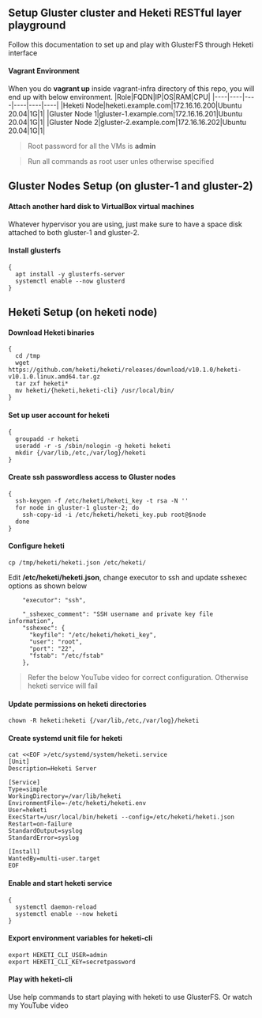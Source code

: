 ## Setup Gluster cluster and Heketi RESTful layer playground
Follow this documentation to set up and play with GlusterFS through Heketi interface

#### Vagrant Environment
When you do **vagrant up** inside vagrant-infra directory of this repo, you will end up with below environment.
|Role|FQDN|IP|OS|RAM|CPU|
|----|----|----|----|----|----|
|Heketi Node|heketi.example.com|172.16.16.200|Ubuntu 20.04|1G|1|
|Gluster Node 1|gluster-1.example.com|172.16.16.201|Ubuntu 20.04|1G|1|
|Gluster Node 2|gluster-2.example.com|172.16.16.202|Ubuntu 20.04|1G|1|

> Root password for all the VMs is **admin**

> Run all commands as root user unles otherwise specified

## Gluster Nodes Setup (on gluster-1 and gluster-2)
#### Attach another hard disk to VirtualBox virtual machines
Whatever hypervisor you are using, just make sure to have a space disk attached to both gluster-1 and gluster-2.

#### Install glusterfs
```
{
  apt install -y glusterfs-server
  systemctl enable --now glusterd
}
```

## Heketi Setup (on heketi node)
#### Download Heketi binaries
```
{
  cd /tmp
  wget https://github.com/heketi/heketi/releases/download/v10.1.0/heketi-v10.1.0.linux.amd64.tar.gz
  tar zxf heketi*
  mv heketi/{heketi,heketi-cli} /usr/local/bin/
}
```

#### Set up user account for heketi
```
{
  groupadd -r heketi
  useradd -r -s /sbin/nologin -g heketi heketi
  mkdir {/var/lib,/etc,/var/log}/heketi
}
```

#### Create ssh passwordless access to Gluster nodes
```
{
  ssh-keygen -f /etc/heketi/heketi_key -t rsa -N ''
  for node in gluster-1 gluster-2; do
    ssh-copy-id -i /etc/heketi/heketi_key.pub root@$node
  done
}
```

#### Configure heketi
```
cp /tmp/heketi/heketi.json /etc/heketi/
```
Edit **/etc/heketi/heketi.json**, change executor to ssh and update sshexec options as shown below
```
	"executor": "ssh", 

	"_sshexec_comment": "SSH username and private key file information",
	"sshexec": {
  	  "keyfile": "/etc/heketi/heketi_key", 
  	  "user": "root", 
  	  "port": "22", 
  	  "fstab": "/etc/fstab" 
	},
```
> Refer the below YouTube video for correct configuration. Otherwise heketi service will fail

#### Update permissions on heketi directories
```
chown -R heketi:heketi {/var/lib,/etc,/var/log}/heketi
```

#### Create systemd unit file for heketi
```
cat <<EOF >/etc/systemd/system/heketi.service
[Unit]
Description=Heketi Server

[Service]
Type=simple
WorkingDirectory=/var/lib/heketi
EnvironmentFile=-/etc/heketi/heketi.env
User=heketi
ExecStart=/usr/local/bin/heketi --config=/etc/heketi/heketi.json
Restart=on-failure
StandardOutput=syslog
StandardError=syslog

[Install]
WantedBy=multi-user.target
EOF
```

#### Enable and start heketi service
```
{
  systemctl daemon-reload
  systemctl enable --now heketi
}
```

#### Export environment variables for heketi-cli
```
export HEKETI_CLI_USER=admin
export HEKETI_CLI_KEY=secretpassword
```

#### Play with heketi-cli
Use help commands to start playing with heketi to use GlusterFS. Or watch my YouTube video
